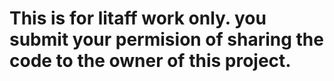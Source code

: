 

# This is for litaff work only. you submit your permision of sharing the code to the owner of this project.
